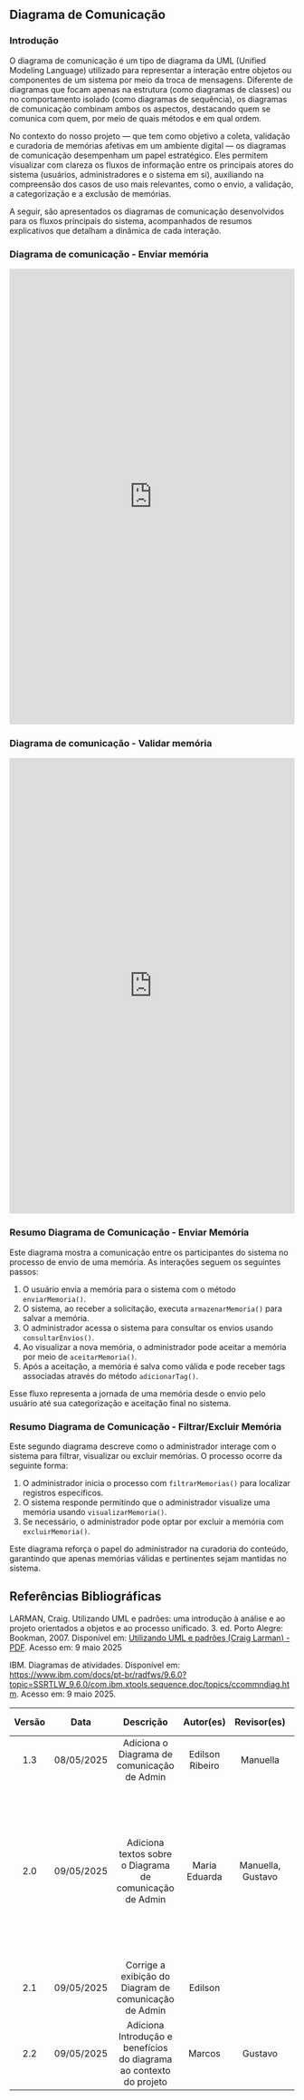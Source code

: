 ## Diagrama de Comunicação


### Introdução 

O diagrama de comunicação é um tipo de diagrama da UML (Unified Modeling Language) utilizado para representar a interação entre objetos ou componentes de um sistema por meio da troca de mensagens. Diferente de diagramas que focam apenas na estrutura (como diagramas de classes) ou no comportamento isolado (como diagramas de sequência), os diagramas de comunicação combinam ambos os aspectos, destacando quem se comunica com quem, por meio de quais métodos e em qual ordem.

No contexto do nosso projeto — que tem como objetivo a coleta, validação e curadoria de memórias afetivas em um ambiente digital — os diagramas de comunicação desempenham um papel estratégico. Eles permitem visualizar com clareza os fluxos de informação entre os principais atores do sistema (usuários, administradores e o sistema em si), auxiliando na compreensão dos casos de uso mais relevantes, como o envio, a validação, a categorização e a exclusão de memórias.

A seguir, são apresentados os diagramas de comunicação desenvolvidos para os fluxos principais do sistema, acompanhados de resumos explicativos que detalham a dinâmica de cada interação.

### Diagrama de comunicação - Enviar memória

<iframe frameborder="0" style="width:100%;height:804px;" src="https://viewer.diagrams.net/?tags=%7B%7D&lightbox=1&highlight=0000ff&edit=_blank&layers=1&nav=1&title=DiagramadeComunicacao.drawio&dark=auto#Uhttps%3A%2F%2Fdrive.google.com%2Fuc%3Fid%3D15jjJzTidNUrmkpGNfzmnUHG7DYuoPeIu%26export%3Ddownload"></iframe>

### Diagrama de comunicação - Validar memória

<iframe frameborder="0" style="width:100%;height:804px;" style="width:100%;height:804px;" src="https://viewer.diagrams.net/?tags=%7B%7D&lightbox=1&highlight=0000ff&edit=_blank&layers=1&nav=1&title=Diagrama.drawio&dark=auto#R%3Cmxfile%3E%3Cdiagram%20name%3D%22P%C3%A1gina-1%22%20id%3D%22jtIF9TGhkRVCY1wIxt4L%22%3E7Vhbb9owFP41SNskKhIDhUegl%2FWC1JWHtXuZTGISt06MnBMu%2B%2FU7ThySkPSyrrBqQkIi%2Fnx8%2B853jk%2FSIKNgda7o3B9Ll4mG3XJXDXLSsG3Ltgj%2BaWSdIt12PwU8xV1jlAMT%2FosZsGXQmLssKhmClAL4vAw6MgyZAyWMKiWXZbOZFOVV59RjFWDiUFFFv3MX%2FBTt2cc5%2FpVxz89WtrrmfFPqPHpKxqFZL5QhS3sCmk1jzhj51JXLAkROG2SkpIT0KViNmNC0Zoyl486e6N1sWbEQXjMgOO%2Bqm4vLB%2B88sn6qqby%2FOj1r2mZvsM6oYC4yY5pSgS89GVJxmqPD5LhMz9rCVm5zLeUcQQvBBwawNm6mMUiEfAiE6cUNq%2FWdGZ807nXjqJM1T1bFzpP1puUOtLOxmfBMhhFQBWdcCGNR5cTQFMlYOZmzvdtF4LS4iq9EaxU1%2FYu7QTNTHVUeg2fsDGGapcIChvFzJgOGO0YDxQQFvijrixqZehu73F%2F4YFz2hL%2Bf2fWCitisNHADHvIIFIpNVZyLGpzrxzgQAwfQgAwXTAHHSLimUyZuZMSByxBNphJABgWDgeCe7gDt5aI7ZQyCh2y0ic1nPaGnY6tnuct6OyZyTFIhWSQt8xAlBvIL0dlt%2FT3bzfsZG99cjr%2F1bPBGbPCDBcfNLFsV6P434bO7MLCrYVBLRe9DhYH9sl%2FKrC99DmwypwkXS7zTygy%2Fg3jJK8Rr2ftUb7tKEhlMMFWwgFbowlNCIiwlHzGyhU4VmdpmKLQtiJrc4CBhTNUkjYC7bqL%2BCEnnoXfNZvq87Ry5NRRoSOLwmUgU7uNAhjMM55KHkHDSGeIPWRrpG6ODux1h28rb%2BNPmCjAj6UTIEycyGsGSRZBEIFCg0%2BSse1LD8ZYaSKeihl6NGMiuxNCpiAEP0PqCitDlExdImxqzQCpOo0%2BfD%2FLYrTysflkedr8mWdRddTvTR%2B%2FjZ9R2HUl7zaj9uoyKUdMYkcaQYOgc4ma%2FabXT2l9arX2dIq8oEPPqzRE0irhTpqUcVk%2BS9GLlVaCgU0NBhr26QDMr3Gi95B7AibYuti1q04rTjCq%2BnW5P1HthorQkrUyUuGlz7LeXkNXqyDqy0%2BtwwaMYI%2FHX5kY8XIi7Dux2dyvXWzW5vk7W7xHZtfqoKZiOSKoPtnJEzFUx8R8UsneFtPeokNrcX1XIf577N5RvB%2Bmf5v7KRNsV25tzPzbzD6ypef4Bm5z%2BBg%3D%3D%3C%2Fdiagram%3E%3C%2Fmxfile%3E"></iframe>

### Resumo Diagrama de Comunicação - Enviar Memória

Este diagrama mostra a comunicação entre os participantes do sistema no processo de envio de uma memória. As interações seguem os seguintes passos:

1. O usuário envia a memória para o sistema com o método `enviarMemoria()`.
2. O sistema, ao receber a solicitação, executa `armazenarMemoria()` para salvar a memória.
3. O administrador acessa o sistema para consultar os envios usando `consultarEnvios()`.
4. Ao visualizar a nova memória, o administrador pode aceitar a memória por meio de `aceitarMemoria()`.
5. Após a aceitação, a memória é salva como válida e pode receber tags associadas através do método `adicionarTag()`.

Esse fluxo representa a jornada de uma memória desde o envio pelo usuário até sua categorização e aceitação final no sistema.

### Resumo Diagrama de Comunicação - Filtrar/Excluir Memória

Este segundo diagrama descreve como o administrador interage com o sistema para filtrar, visualizar ou excluir memórias. O processo ocorre da seguinte forma:

1. O administrador inicia o processo com `filtrarMemorias()` para localizar registros específicos.
2. O sistema responde permitindo que o administrador visualize uma memória usando `visualizarMemoria()`.
3. Se necessário, o administrador pode optar por excluir a memória com `excluirMemoria()`.

Este diagrama reforça o papel do administrador na curadoria do conteúdo, garantindo que apenas memórias válidas e pertinentes sejam mantidas no sistema.

## Referências Bibliográficas

LARMAN, Craig. Utilizando UML e padrões: uma introdução à análise e ao projeto orientados a objetos e ao processo unificado. 3. ed. Porto Alegre: Bookman, 2007. Disponível em: [Utilizando UML e padrões (Craig Larman) - PDF](https://www.kufunda.net/publicdocs/Utilizando%20UML%20e%20padr%C3%B5es%20(Craig%20Larman).pdf). Acesso em: 9 maio 2025

IBM. Diagramas de atividades. Disponível em: https://www.ibm.com/docs/pt-br/radfws/9.6.0?topic=SSRTLW_9.6.0/com.ibm.xtools.sequence.doc/topics/ccommndiag.htm. Acesso em: 9 maio 2025.


| Versão |    Data    |                        Descrição                         |    Autor(es)    | Revisor(es) | Comentário do Revisor |
| :----: | :--------: | :------------------------------------------------------: | :-------------: | :---------: | :-------------------: |
|  1.3   | 08/05/2025 |  Adiciona o Diagrama de comunicação de Admin | Edilson Ribeiro | Manuella | Tudo certo com o diagrama |
|  2.0   | 09/05/2025 | Adiciona textos sobre o Diagrama de comunicação de Admin |  Maria Eduarda  | Manuella, Gustavo | Manuella: "Eu reformulei o texto para ficar mais claro adicionei as funções usadas nos processos" <br> Gustavo: "Adicionei referências ao texto escrito"|
|  2.1   | 09/05/2025 |  Corrige a exibição do Diagram de comunicação de Admin   |     Edilson     |             |                       |
|  2.2   | 09/05/2025 |  Adiciona Introdução e benefícios do diagrama ao contexto do projeto   |     Marcos     |    Gustavo         |  Gustavo: "Adicionei referências ao texto escrito"                 |
